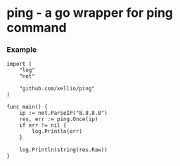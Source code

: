 # ping - a go wrapper for ping command

### Example
```
import (
	"log"
	"net"

	"github.com/xellio/ping"
)

func main() {
	ip := net.ParseIP("8.8.8.8")
	res, err := ping.Once(ip)
	if err != nil {
		log.Println(err)
	}

	log.Println(string(res.Raw))
}
```